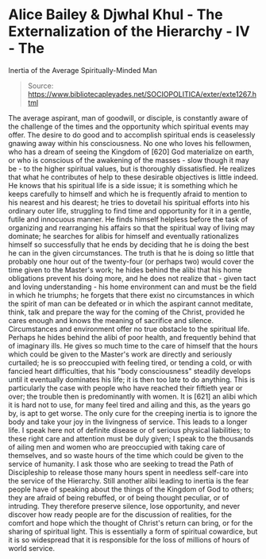# Alice Bailey & Djwhal Khul - The Externalization of the Hierarchy - IV - The
Inertia of the Average Spiritually-Minded Man

> Source: https://www.bibliotecapleyades.net/SOCIOPOLITICA/exter/exte1267.html

The average aspirant, man of goodwill, or disciple, is constantly aware of the challenge of the times and the opportunity which spiritual events may offer. The desire to do good and to accomplish spiritual ends is ceaselessly gnawing away within his consciousness. No one who loves his fellowmen, who has a dream of seeing the Kingdom of [620] God materialize on earth, or who is conscious of the awakening of the masses - slow though it may be - to the higher spiritual values, but is thoroughly dissatisfied. He realizes that what he contributes of help to these desirable objectives is little indeed. He knows that his spiritual life is a side issue; it is something which he keeps carefully to himself and which he is frequently afraid to mention to his nearest and his dearest; he tries to dovetail his spiritual efforts into his ordinary outer life, struggling to find time and opportunity for it in a gentle, futile and innocuous manner. He finds himself helpless before the task of organizing and rearranging his affairs so that the spiritual way of living may dominate; he searches for alibis for himself and eventually rationalizes himself so successfully that he ends by deciding that he is doing the best he can in the given circumstances. The truth is that he is doing so little that probably one hour out of the twenty-four (or perhaps two) would cover the time given to the Master's work; he hides behind the alibi that his home obligations prevent his doing more, and he does not realize that - given tact and loving understanding - his home environment can and must be the field in which he triumphs; he forgets that there exist no circumstances in which the spirit of man can be defeated or in which the aspirant cannot meditate, think, talk and prepare the way for the coming of the Christ, provided he cares enough and knows the meaning of sacrifice and silence. Circumstances and environment offer no true obstacle to the spiritual life.
Perhaps he hides behind the alibi of poor health, and frequently behind that of imaginary ills. He gives so much time to the care of himself that the hours which could be given to the Master's work are directly and seriously curtailed; he is so preoccupied with feeling tired, or tending a cold, or with fancied heart difficulties, that his "body consciousness" steadily develops until it eventually dominates his life; it is then too late to do anything. This is particularly the case with people who have reached their fiftieth year or over; the trouble then is predominantly with women. It is [621] an alibi which it is hard not to use, for many feel tired and ailing and this, as the years go by, is apt to get worse. The only cure for the creeping inertia is to ignore the body and take your joy in the livingness of service. This leads to a longer life. I speak here not of definite disease or of serious physical liabilities; to these right care and attention must be duly given; I speak to the thousands of ailing men and women who are preoccupied with taking care of themselves, and so waste hours of the time which could be given to the service of humanity. I ask those who are seeking to tread the Path of Discipleship to release those many hours spent in needless self-care into the service of the Hierarchy.
Still another alibi leading to inertia is the fear people have of speaking about the things of the Kingdom of God to others; they are afraid of being rebuffed, or of being thought peculiar, or of intruding. They therefore preserve silence, lose opportunity, and never discover how ready people are for the discussion of realities, for the comfort and hope which the thought of Christ's return can bring, or for the sharing of spiritual light. This is essentially a form of spiritual cowardice, but it is so widespread that it is responsible for the loss of millions of hours of world service.
